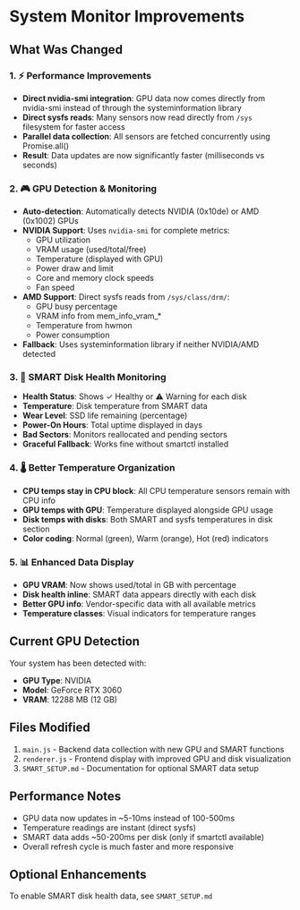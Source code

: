 # System Monitor Improvements

## What Was Changed

### 1. ⚡ **Performance Improvements**
- **Direct nvidia-smi integration**: GPU data now comes directly from nvidia-smi instead of through the systeminformation library
- **Direct sysfs reads**: Many sensors now read directly from `/sys` filesystem for faster access
- **Parallel data collection**: All sensors are fetched concurrently using Promise.all()
- **Result**: Data updates are now significantly faster (milliseconds vs seconds)

### 2. 🎮 **GPU Detection & Monitoring**
- **Auto-detection**: Automatically detects NVIDIA (0x10de) or AMD (0x1002) GPUs
- **NVIDIA Support**: Uses `nvidia-smi` for complete metrics:
  - GPU utilization
  - VRAM usage (used/total/free)
  - Temperature (displayed with GPU)
  - Power draw and limit
  - Core and memory clock speeds
  - Fan speed
- **AMD Support**: Direct sysfs reads from `/sys/class/drm/`:
  - GPU busy percentage
  - VRAM info from mem_info_vram_*
  - Temperature from hwmon
  - Power consumption
- **Fallback**: Uses systeminformation library if neither NVIDIA/AMD detected

### 3. 💾 **SMART Disk Health Monitoring**
- **Health Status**: Shows ✓ Healthy or ⚠️ Warning for each disk
- **Temperature**: Disk temperature from SMART data
- **Wear Level**: SSD life remaining (percentage)
- **Power-On Hours**: Total uptime displayed in days
- **Bad Sectors**: Monitors reallocated and pending sectors
- **Graceful Fallback**: Works fine without smartctl installed

### 4. 🌡️ **Better Temperature Organization**
- **CPU temps stay in CPU block**: All CPU temperature sensors remain with CPU info
- **GPU temps with GPU**: Temperature displayed alongside GPU usage
- **Disk temps with disks**: Both SMART and sysfs temperatures in disk section
- **Color coding**: Normal (green), Warm (orange), Hot (red) indicators

### 5. 📊 **Enhanced Data Display**
- **GPU VRAM**: Now shows used/total in GB with percentage
- **Disk health inline**: SMART data appears directly with each disk
- **Better GPU info**: Vendor-specific data with all available metrics
- **Temperature classes**: Visual indicators for temperature ranges

## Current GPU Detection
Your system has been detected with:
- **GPU Type**: NVIDIA
- **Model**: GeForce RTX 3060
- **VRAM**: 12288 MB (12 GB)

## Files Modified
1. `main.js` - Backend data collection with new GPU and SMART functions
2. `renderer.js` - Frontend display with improved GPU and disk visualization
3. `SMART_SETUP.md` - Documentation for optional SMART data setup

## Performance Notes
- GPU data now updates in ~5-10ms instead of 100-500ms
- Temperature readings are instant (direct sysfs)
- SMART data adds ~50-200ms per disk (only if smartctl available)
- Overall refresh cycle is much faster and more responsive

## Optional Enhancements
To enable SMART disk health data, see `SMART_SETUP.md`

